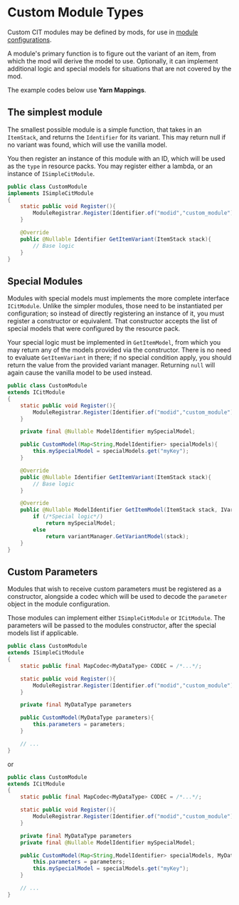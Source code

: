 # Custom Module Types

Custom CIT modules may be defined by mods, for use in [module configurations](./Module%20Configuration.md).

A module's primary function is to figure out the variant of an item, from which the mod will derive the model to use. Optionally, it can implement additional logic and special models for situations that are not covered by the mod.

The example codes below use **Yarn Mappings**.

## The simplest module
The smallest possible module is a simple function, that takes in an `ItemStack`, and returns the `Identifier` for its variant. This may return null if no variant was found, which will use the vanilla model.

You then register an instance of this module with an ID, which will be used as the `type` in resource packs. You may register either a lambda, or an instance of `ISimpleCitModule`.

```java
public class CustomModule
implements ISimpleCitModule
{
	static public void Register(){
		ModuleRegistrar.Register(Identifier.of("modid","custom_module"), new CustomModule());
	}

	@Override
	public @Nullable Identifier GetItemVariant(ItemStack stack){
		// Base logic
	}
}
```

## Special Modules
Modules with special models must implements the more complete interface `ICitModule`.
Unlike the simpler modules, those need to be instantiated per configuration; so instead of directly registering an instance of it, you must register a constructor or equivalent. That constructor accepts the list of special models that were configured by the resource pack.

Your special logic must be implemented in `GetItemModel`, from which you may return any of the models provided via the constructor.
There is no need to evaluate `GetItemVariant` in there; if no special condition apply, you should return the value from the provided variant manager. Returning `null` will again cause the vanilla model to be used instead.

```java
public class CustomModule
extends ICitModule
{
	static public void Register(){
		ModuleRegistrar.Register(Identifier.of("modid","custom_module"), CustomModule::new);
	}

	private final @Nullable ModelIdentifier mySpecialModel;

	public CustomModel(Map<String,ModelIdentifier> specialModels){
		this.mySpecialModel = specialModels.get("myKey");
	}

	@Override
	public @Nullable Identifier GetItemVariant(ItemStack stack){
		// Base logic
	}

	@Override
	public @Nullable ModelIdentifier GetItemModel(ItemStack stack, IVariantManager variantManager){
		if (/*Special logic*/)
			return mySpecialModel;
		else
			return variantManager.GetVariantModel(stack);
	}
}
```

## Custom Parameters
Modules that wish to receive custom parameters must be registered as a constructor, alongside a codec which will be used to decode the `parameter` object in the module configuration.

Those modules can implement either `ISimpleCitModule` or `ICitModule`. The parameters will be passed to the modules constructor, after the special models list if applicable.

```java
public class CustomModule
extends ISimpleCitModule
{
	static public final MapCodec<MyDataType> CODEC = /*...*/;

	static public void Register(){
		ModuleRegistrar.Register(Identifier.of("modid","custom_module"), CustomModule::new, CODEC);
	}

	private final MyDataType parameters

	public CustomModel(MyDataType parameters){
		this.parameters = parameters;
	}

	// ...
}
```
or
```java
public class CustomModule
extends ICitModule
{
	static public final MapCodec<MyDataType> CODEC = /*...*/;

	static public void Register(){
		ModuleRegistrar.Register(Identifier.of("modid","custom_module"), CustomModule::new, CODEC);
	}

	private final MyDataType parameters
	private final @Nullable ModelIdentifier mySpecialModel;

	public CustomModel(Map<String,ModelIdentifier> specialModels, MyDataType parameters){
		this.parameters = parameters;
		this.mySpecialModel = specialModels.get("myKey");
	}

	// ...
}
```
